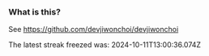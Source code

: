 
### What is this?

See https://github.com/devjiwonchoi/devjiwonchoi

The latest streak freezed was: 2024-10-11T13:00:36.074Z

